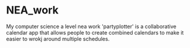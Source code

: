 # NEA_work
My computer science a level nea work
'partyplotter' is a collaborative calendar app that allows people to create combined calendars to make it easier to wrokj around multiple schedules.
